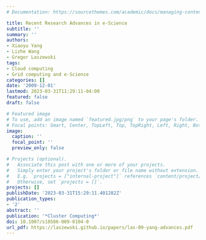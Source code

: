 ```yaml
---
# Documentation: https://sourcethemes.com/academic/docs/managing-content/

title: Recent Research Advances in e-Science
subtitle: ''
summary: ''
authors:
- Xiaoyu Yang
- Lizhe Wang
- Gregor Laszewski
tags:
- Cloud computing
- Grid computing and e-Science
categories: []
date: '2009-12-01'
lastmod: 2023-03-31T11:29:11-04:00
featured: false
draft: false

# Featured image
# To use, add an image named `featured.jpg/png` to your page's folder.
# Focal points: Smart, Center, TopLeft, Top, TopRight, Left, Right, BottomLeft, Bottom, BottomRight.
image:
  caption: ''
  focal_point: ''
  preview_only: false

# Projects (optional).
#   Associate this post with one or more of your projects.
#   Simply enter your project's folder or file name without extension.
#   E.g. `projects = ["internal-project"]` references `content/project/deep-learning/index.md`.
#   Otherwise, set `projects = []`.
projects: []
publishDate: '2023-03-31T15:29:11.401282Z'
publication_types:
- '2'
abstract: ''
publication: '*Cluster Computing*'
doi: 10.1007/s10586-009-0104-0
url_pdf: https://laszewski.github.io/papers/las-09-yang-advances.pdf
---
```

